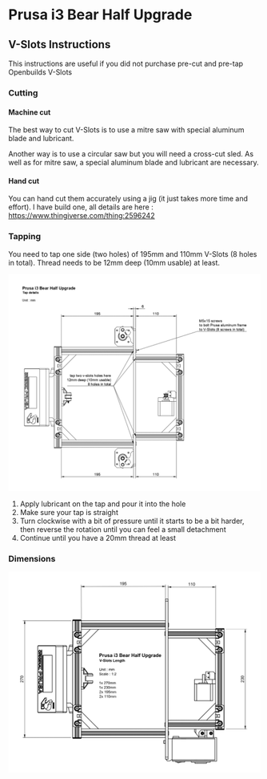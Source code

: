 # Prusa i3 Bear Half Upgrade

## V-Slots Instructions

This instructions are useful if you did not purchase pre-cut and pre-tap Openbuilds V-Slots

### Cutting

#### Machine cut

The best way to cut V-Slots is to use a mitre saw with special aluminum blade and lubricant.

Another way is to use a circular saw but you will need a cross-cut sled. As well as for mitre saw, a special aluminum blade and lubricant are necessary.

#### Hand cut

You can hand cut them accurately using a jig (it just takes more time and effort). I have build one, all details are here : https://www.thingiverse.com/thing:2596242


### Tapping

You need to tap one side (two holes) of 195mm and 110mm V-Slots (8 holes in total). Thread needs to be 12mm deep (10mm usable) at least.

![Prusa i3 Bear Half Upgrade V-Slots Length](/half_upgrade/doc/tap_details.png)

1. Apply lubricant on the tap and pour it into the hole
1. Make sure your tap is straight
1. Turn clockwise with a bit of pressure until it starts to be a bit harder, then reverse the rotation until you can feel a small detachment
1. Continue until you have a 20mm thread at least

### Dimensions

![Prusa i3 Bear Half Upgrade V-Slots Length](/half_upgrade/doc/vslots_length.png)